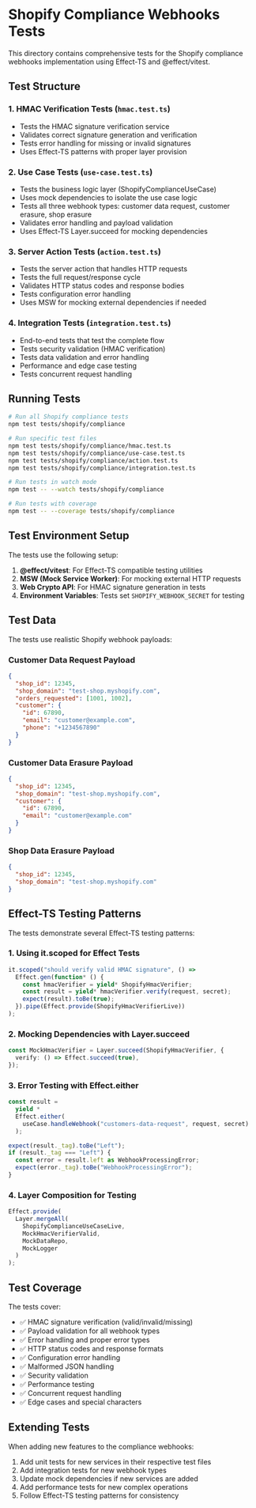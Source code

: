 # Shopify Compliance Webhooks Tests

This directory contains comprehensive tests for the Shopify compliance webhooks implementation using Effect-TS and @effect/vitest.

## Test Structure

### 1. HMAC Verification Tests (`hmac.test.ts`)

- Tests the HMAC signature verification service
- Validates correct signature generation and verification
- Tests error handling for missing or invalid signatures
- Uses Effect-TS patterns with proper layer provision

### 2. Use Case Tests (`use-case.test.ts`)

- Tests the business logic layer (ShopifyComplianceUseCase)
- Uses mock dependencies to isolate the use case logic
- Tests all three webhook types: customer data request, customer erasure, shop erasure
- Validates error handling and payload validation
- Uses Effect-TS Layer.succeed for mocking dependencies

### 3. Server Action Tests (`action.test.ts`)

- Tests the server action that handles HTTP requests
- Tests the full request/response cycle
- Validates HTTP status codes and response bodies
- Tests configuration error handling
- Uses MSW for mocking external dependencies if needed

### 4. Integration Tests (`integration.test.ts`)

- End-to-end tests that test the complete flow
- Tests security validation (HMAC verification)
- Tests data validation and error handling
- Performance and edge case testing
- Tests concurrent request handling

## Running Tests

```bash
# Run all Shopify compliance tests
npm test tests/shopify/compliance

# Run specific test files
npm test tests/shopify/compliance/hmac.test.ts
npm test tests/shopify/compliance/use-case.test.ts
npm test tests/shopify/compliance/action.test.ts
npm test tests/shopify/compliance/integration.test.ts

# Run tests in watch mode
npm test -- --watch tests/shopify/compliance

# Run tests with coverage
npm test -- --coverage tests/shopify/compliance
```

## Test Environment Setup

The tests use the following setup:

1. **@effect/vitest**: For Effect-TS compatible testing utilities
2. **MSW (Mock Service Worker)**: For mocking external HTTP requests
3. **Web Crypto API**: For HMAC signature generation in tests
4. **Environment Variables**: Tests set `SHOPIFY_WEBHOOK_SECRET` for testing

## Test Data

The tests use realistic Shopify webhook payloads:

### Customer Data Request Payload

```json
{
  "shop_id": 12345,
  "shop_domain": "test-shop.myshopify.com",
  "orders_requested": [1001, 1002],
  "customer": {
    "id": 67890,
    "email": "customer@example.com",
    "phone": "+1234567890"
  }
}
```

### Customer Data Erasure Payload

```json
{
  "shop_id": 12345,
  "shop_domain": "test-shop.myshopify.com",
  "customer": {
    "id": 67890,
    "email": "customer@example.com"
  }
}
```

### Shop Data Erasure Payload

```json
{
  "shop_id": 12345,
  "shop_domain": "test-shop.myshopify.com"
}
```

## Effect-TS Testing Patterns

The tests demonstrate several Effect-TS testing patterns:

### 1. Using it.scoped for Effect Tests

```typescript
it.scoped("should verify valid HMAC signature", () =>
  Effect.gen(function* () {
    const hmacVerifier = yield* ShopifyHmacVerifier;
    const result = yield* hmacVerifier.verify(request, secret);
    expect(result).toBe(true);
  }).pipe(Effect.provide(ShopifyHmacVerifierLive))
);
```

### 2. Mocking Dependencies with Layer.succeed

```typescript
const MockHmacVerifier = Layer.succeed(ShopifyHmacVerifier, {
  verify: () => Effect.succeed(true),
});
```

### 3. Error Testing with Effect.either

```typescript
const result =
  yield *
  Effect.either(
    useCase.handleWebhook("customers-data-request", request, secret)
  );

expect(result._tag).toBe("Left");
if (result._tag === "Left") {
  const error = result.left as WebhookProcessingError;
  expect(error._tag).toBe("WebhookProcessingError");
}
```

### 4. Layer Composition for Testing

```typescript
Effect.provide(
  Layer.mergeAll(
    ShopifyComplianceUseCaseLive,
    MockHmacVerifierValid,
    MockDataRepo,
    MockLogger
  )
);
```

## Test Coverage

The tests cover:

- ✅ HMAC signature verification (valid/invalid/missing)
- ✅ Payload validation for all webhook types
- ✅ Error handling and proper error types
- ✅ HTTP status codes and response formats
- ✅ Configuration error handling
- ✅ Malformed JSON handling
- ✅ Security validation
- ✅ Performance testing
- ✅ Concurrent request handling
- ✅ Edge cases and special characters

## Extending Tests

When adding new features to the compliance webhooks:

1. Add unit tests for new services in their respective test files
2. Add integration tests for new webhook types
3. Update mock dependencies if new services are added
4. Add performance tests for new complex operations
5. Follow Effect-TS testing patterns for consistency

